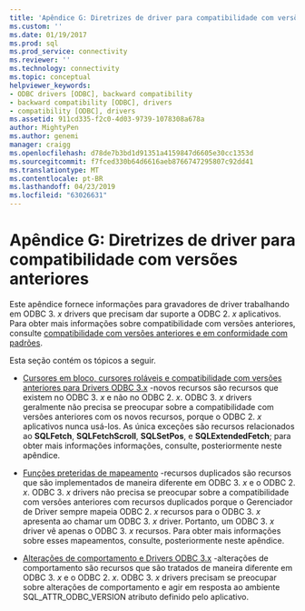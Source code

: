 ```yaml
---
title: 'Apêndice G: Diretrizes de driver para compatibilidade com versões anteriores | Microsoft Docs'
ms.custom: ''
ms.date: 01/19/2017
ms.prod: sql
ms.prod_service: connectivity
ms.reviewer: ''
ms.technology: connectivity
ms.topic: conceptual
helpviewer_keywords:
- ODBC drivers [ODBC], backward compatibility
- backward compatibility [ODBC], drivers
- compatibility [ODBC], drivers
ms.assetid: 911cd335-f2c0-4d03-9739-1078308a678a
author: MightyPen
ms.author: genemi
manager: craigg
ms.openlocfilehash: d78de7b3bd1d91351a4159847d6605e30cc1353d
ms.sourcegitcommit: f7fced330b64d6616aeb8766747295807c92dd41
ms.translationtype: MT
ms.contentlocale: pt-BR
ms.lasthandoff: 04/23/2019
ms.locfileid: "63026631"
---
```

# <a name="appendix-g-driver-guidelines-for-backward-compatibility"></a>Apêndice G: Diretrizes de driver para compatibilidade com versões anteriores
Este apêndice fornece informações para gravadores de driver trabalhando em ODBC 3. *x* drivers que precisam dar suporte a ODBC 2. *x* aplicativos. Para obter mais informações sobre compatibilidade com versões anteriores, consulte [compatibilidade com versões anteriores e em conformidade com padrões](../../../odbc/reference/develop-app/backward-compatibility-and-standards-compliance.md).  
  
 Esta seção contém os tópicos a seguir.  
  
-   [Cursores em bloco, cursores roláveis e compatibilidade com versões anteriores para Drivers ODBC 3.x](../../../odbc/reference/appendixes/block-cursors-scrollable-cursors-and-backward-compatibility.md) -novos recursos são recursos que existem no ODBC 3. *x* e não no ODBC 2. *x*. ODBC 3. *x* drivers geralmente não precisa se preocupar sobre a compatibilidade com versões anteriores com os novos recursos, porque o ODBC 2. *x* aplicativos nunca usá-los. As única exceções são recursos relacionados ao **SQLFetch**, **SQLFetchScroll**, **SQLSetPos**, e **SQLExtendedFetch**; para obter mais informações informações, consulte, posteriormente neste apêndice.  
  
-   [Funções preteridas de mapeamento](../../../odbc/reference/appendixes/mapping-deprecated-functions.md) -recursos duplicados são recursos que são implementados de maneira diferente em ODBC 3. *x* e o ODBC 2. *x*. ODBC 3. *x* drivers não precisa se preocupar sobre a compatibilidade com versões anteriores com recursos duplicados porque o Gerenciador de Driver sempre mapeia ODBC 2. *x* recursos para o ODBC 3. *x* apresenta ao chamar um ODBC 3. *x* driver. Portanto, um ODBC 3. *x* driver vê apenas o ODBC 3. *x* recursos. Para obter mais informações sobre esses mapeamentos, consulte, posteriormente neste apêndice.  
  
-   [Alterações de comportamento e Drivers ODBC 3.x](../../../odbc/reference/appendixes/behavioral-changes-and-odbc-3-x-drivers.md) -alterações de comportamento são recursos que são tratados de maneira diferente em ODBC 3. *x* e o ODBC 2. *x*. ODBC 3. *x* drivers precisam se preocupar sobre alterações de comportamento e agir em resposta ao ambiente SQL_ATTR_ODBC_VERSION atributo definido pelo aplicativo.
